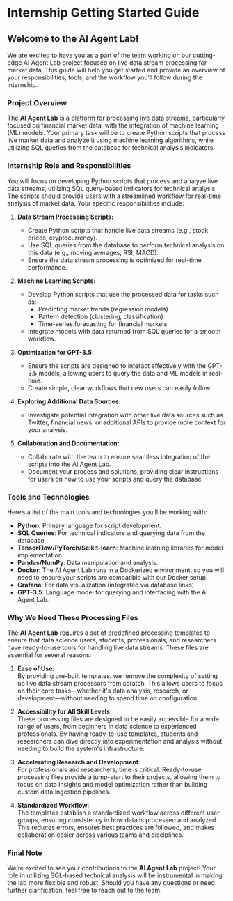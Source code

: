 # Internship Getting Started Guide

## Welcome to the AI Agent Lab!

We are excited to have you as a part of the team working on our cutting-edge AI Agent Lab project focused on live data stream processing for market data. This guide will help you get started and provide an overview of your responsibilities, tools, and the workflow you’ll follow during the internship.

### Project Overview

The **AI Agent Lab** is a platform for processing live data streams, particularly focused on financial market data, with the integration of machine learning (ML) models. Your primary task will be to create Python scripts that process live market data and analyze it using machine learning algorithms, while utilizing SQL queries from the database for technical analysis indicators.

### Internship Role and Responsibilities

You will focus on developing Python scripts that process and analyze live data streams, utilizing SQL query-based indicators for technical analysis. The scripts should provide users with a streamlined workflow for real-time analysis of market data. Your specific responsibilities include:

1. **Data Stream Processing Scripts:**
   - Create Python scripts that handle live data streams (e.g., stock prices, cryptocurrency).
   - Use SQL queries from the database to perform technical analysis on this data (e.g., moving averages, RSI, MACD).
   - Ensure the data stream processing is optimized for real-time performance.

2. **Machine Learning Scripts:**
   - Develop Python scripts that use the processed data for tasks such as:
     - Predicting market trends (regression models)
     - Pattern detection (clustering, classification)
     - Time-series forecasting for financial markets
   - Integrate models with data returned from SQL queries for a smooth workflow.

3. **Optimization for GPT-3.5:**
   - Ensure the scripts are designed to interact effectively with the GPT-3.5 models, allowing users to query the data and ML models in real-time.
   - Create simple, clear workflows that new users can easily follow.

4. **Exploring Additional Data Sources:**
   - Investigate potential integration with other live data sources such as Twitter, financial news, or additional APIs to provide more context for your analysis.

5. **Collaboration and Documentation:**
   - Collaborate with the team to ensure seamless integration of the scripts into the AI Agent Lab.
   - Document your process and solutions, providing clear instructions for users on how to use your scripts and query the database.

### Tools and Technologies

Here’s a list of the main tools and technologies you’ll be working with:

- **Python**: Primary language for script development.
- **SQL Queries**: For technical indicators and querying data from the database.
- **TensorFlow/PyTorch/Scikit-learn**: Machine learning libraries for model implementation.
- **Pandas/NumPy**: Data manipulation and analysis.
- **Docker**: The AI Agent Lab runs in a Dockerized environment, so you will need to ensure your scripts are compatible with our Docker setup.
- **Grafana**: For data visualization (integrated via database links).
- **GPT-3.5**: Language model for querying and interfacing with the AI Agent Lab.

### Why We Need These Processing Files

The **AI Agent Lab** requires a set of predefined processing templates to ensure that data science users, students, professionals, and researchers have ready-to-use tools for handling live data streams. These files are essential for several reasons:

1. **Ease of Use**:  
   By providing pre-built templates, we remove the complexity of setting up live data stream processors from scratch. This allows users to focus on their core tasks—whether it's data analysis, research, or development—without needing to spend time on configuration.

2. **Accessibility for All Skill Levels**:  
   These processing files are designed to be easily accessible for a wide range of users, from beginners in data science to experienced professionals. By having ready-to-use templates, students and researchers can dive directly into experimentation and analysis without needing to build the system's infrastructure.

3. **Accelerating Research and Development**:  
   For professionals and researchers, time is critical. Ready-to-use processing files provide a jump-start to their projects, allowing them to focus on data insights and model optimization rather than building custom data ingestion pipelines.

4. **Standardized Workflow**:  
   The templates establish a standardized workflow across different user groups, ensuring consistency in how data is processed and analyzed. This reduces errors, ensures best practices are followed, and makes collaboration easier across various teams and disciplines.


### Final Note

We’re excited to see your contributions to the **AI Agent Lab** project! Your role in utilizing SQL-based technical analysis will be instrumental in making the lab more flexible and robust. Should you have any questions or need further clarification, feel free to reach out to the team.




